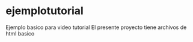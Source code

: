 # ejemplotutorial
Ejemplo basico para video tutorial 
El presente proyecto tiene archivos de html basico
